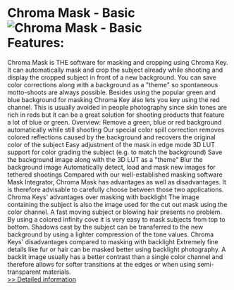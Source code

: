 # Chroma Mask - Basic<br />![Chroma Mask - Basic](https://mycommerce.akamaized.net/api/pimages/P300663843/BIG/300663843.JPG)<br />Features:
Chroma Mask is THE software for masking and cropping using Chroma Key. It can automatically mask and crop the subject already while shooting and display the cropped subject in front of a new background. You can save color corrections along with a background as a "theme" so spontaneous motto-shoots are always possible. Besides using the popular green and blue background for masking Chroma Key also lets you key using the red channel. This is usually avoided in people photography since skin tones are rich in reds but it can be a great solution for shooting products that feature a lot of blue or green.
Overview:
Remove a green, blue or red background automatically while still shooting
Our special color spill correction removes colored reflections caused by the background and recovers the original color of the subject
Easy adjustment of the mask in edge mode
3D LUT support for color grading the subject (e.g. to match the background)
Save the background image along with the 3D LUT as a "theme"
Blur the background image
Automatically detect, load and mask new images for tethered shootings
Compared with our well-established masking software Mask Integrator, Chroma Mask has advantages as well as disadvantages. It is therefore advisable to carefully choose between those two applications.
Chroma Keys' advantages over masking with backlight
The image containing the subject is also the image used for the cut out mask using the color channel. A fast moving subject or blowing hair presents no problem.
By using a colored infinity cove it is very easy to mask subjects from top to bottom.
Shadows cast by the subject can be transferred to the new background by using a lighter compression of the tone values.
Chroma Keys' disadvantages compared to masking with backlight
Extremely fine details like fur or hair can be masked better using backlight photography.
A backlit image usually has a better contrast than a single color channel and therefore allows for softer transitions at the edges or when using semi-transparent materials.<br />[>> Detailed information](https://secure.shareit.com/shareit/product.html?productid=300663843&affiliateid=200057808)